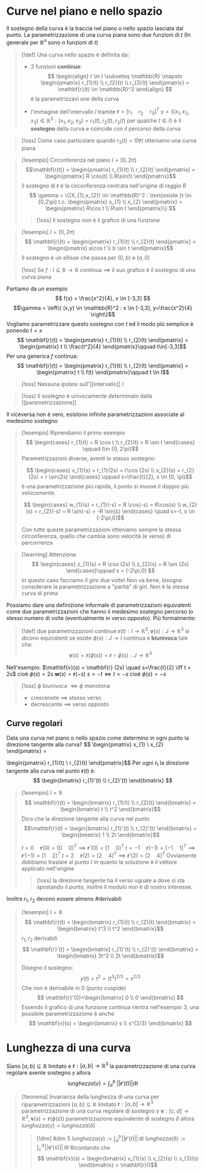 
# Curve nel piano e nello spazio

Il sostegno della curva è la traccia nel piano o nello spazio lasciata dal punto.
La parametrizzazione di una curva piana sono due funzioni di $t$ (In generale per $\mathbb{R}^n$ sono $n$ funzioni di $t$)

>[!def]
>Una curva nello spazio è definita da:
>- 3 funzioni **continue**:
> $$ \begin{align}
> t \in I \subseteq \mathbb{R} \mapsto \begin{pmatrix}
> r_{1}(t) \\
>r_{2}(t) \\
>r_{3}(t)
>\end{pmatrix} = \mathbf{r}(t) \in \mathbb{R}^3
>\end{align} $$
è la parametrizzavi one della curva
>
> - l'immagine dell'intervallo $I$ tramite $\mathbf{r} = [r_{1}\quad r_{2}\quad r_{3}]^T$
> 	$\gamma = \{(x_{1},x_{2},x_{3}) \in \mathbb{R}^3 : (x_{1},x_{2},x_{3})=r_{1}(t),r_{2}(t),r_{3}(t)$ per qualche $t \in I\}$
> 	è il **sostegno** della curva e coincide con il percorso della curva

>[!oss]
>Come caso particolare quando $r_{3}(t) = 0 \forall t$ otteniamo una curva piana



>[!esempio]
>Circonferenza nel piano
>$I = [0,2\pi)$ $$\mathbf{r(t)} = \begin{pmatrix}
> r_{1}(t) \\
>r_{2}(t)
>\end{pmatrix} = \begin{pmatrix}
> R \cos(t) \\
R\sin(t)
\end{pmatrix}$$ 
>il sostegno di $\mathbf{r}$ è la circonferenza centrata nell'origine di raggio $R$
> $$ \gamma = \{(X_{1},x_{2}) \in \mathbb{R}^2 : \text{esiste }t \in [0,2\pi) t.c. \begin{pmatrix}
> x_{1} \\
>x_{2} 
\end{pmatrix} = \begin{pmatrix}
> R\cos t \\
R\sin t
\end{pmatrix}\} $$
>
>
>
>>[!oss]
>>Il sostegno non è il grafico di una funzione

>[!esempio]
>$I = [0,2\pi)$ 
>$$ \mathbf{r}(t) = \begin{pmatrix}
>r_{1}(t) \\
>r_{2}(t)
>\end{pmatrix} =
>\begin{pmatrix}
> a\cos t \\
b \sin t
\end{pmatrix}$$
Il sostegno è un ellisse che passa per $(0,b)$ e $(a,0)$

>[!oss]
>Se $f : I \subseteq \mathbb{R} \to \mathbb{R}$ continua $\implies$ il suo grafico è il sostegno di una curva piana

Partiamo da un esempio
$$ f(x) = \frac{x^2}{4}, x \in [-3,3] $$
$$\gamma = \left\{ (x,y) \in \mathbb{R}^2 : x \in [-3,3], y=\frac{x^2}{4} \right\}$$
Vogliamo parametrizzare questo sostegno con $t$ ed il modo più semplice è ponendo $t = x$
$$ \mathbf{r}(t) = \begin{pmatrix}
r_{1}(t) \\
r_{2}(t)
\end{pmatrix}  = 
\begin{pmatrix}
t \\
\frac{t^2}{4}
\end{pmatrix}\qquad t\in[-3,3]$$
Per una generica $f$ continua:
$$ \mathbf{r}(t) = \begin{pmatrix}
r_{1}(t) \\
r_{2}(t)
\end{pmatrix} = \begin{pmatrix}
t \\
f(t)
\end{pmatrix}\qquad t \in I$$
>[!oss]
>Nessuna ipotesi sull'[[intervallo]] $I$

>[!oss]
>Il sostegno è univocamente determinato dalla [[parametrizzazione]]


Il viceversa non è vero, esistono infinite parametrizzazioni associate al medesimo sostegno

>[!esempio]
>Riprendiamo il primo esempio
> $$ \begin{cases}
> r_{1}(t) = R \cos t \\
> r_{2}(t) = R \sin t
>\end{cases} \qquad t\in [0, 2\pi)$$
>Parametrizzazioni diverse, aventi lo stesso sostegno:
>
> $$ \begin{cases}
> v_{1}(s) = r_{1}(2s) = r\cos (2s) \\
> v_{2}(s) = r_{2}(2s) = r \sin(2s)
>\end{cases} \qquad s=\frac{t}{2}, s \in [0, \pi)$$
>è una parametrizzazione più rapida, il punto si muove il doppio più velocemente.
>
> $$ \begin{cases}
> w_{1}(s) = r_{1}(-s) = R \cos(-s) = R\cos(s) \\
> w_{2}(s) = r_{2}(-s) = R \sin(-s) = -R \sin(s)
>\end{cases} \quad s=-t, s \in (-2\pi,0]$$
> 
> Con tutte queste parametrizzazioni otteniamo sempre la stessa circonferenza, quello che cambia sono velocità (e verso) di percorrenza


>[!warning] Attenzione
> $$ \begin{cases}
> z_{1}(s) = R \cos (2s) \\
> z_{2}(s) = R \sin (2s)
>\end{cases}\qquad s = (-2\pi,0] $$
> In questo caso facciamo il giro due volte! Non va bene, bisogna considerare la parametrizzazione a "parità" di giri. Non è la stessa curva di prima



Possiamo dare una definizione informale di parametrizzazioni equivalenti come due parametrizzazioni che hanno il medesimo sostegno percorso lo stesso numero di volte (eventualmente in verso opposto). Più formalmente:

>[!def]
>due parametrizzazioni continue $\mathbf{r}(t) : I \to \mathbb{R}^3, \mathbf{v}(s) : J \to \mathbb{R}^3$
>si dicono equivalenti se esiste $\phi(s) : J \to I$ continua e **biunivoca** tale che:
> $$ \mathbf{v} (s) = \mathbf{r}(\phi(s)) = \mathbf{r} \circ \phi(s) : J \to \mathbb{R}^3 $$

Nell'esempio: 
$\mathbf{v}(s) = \mathbf{r} (2s) \quad s=\frac{t}{2} \iff t = 2s$ cioè $\phi(s) = 2s$
$\mathbf{w}(s) = \mathbf{r}(-s)$ $s = -t \iff t = -s$ cioè $\phi(s) = -s$

>[!oss]
>$\phi$ biunivoca $\iff \phi$ monotona
> - crescenete $\implies$ stesso verso
> - decrescente $\implies$ verso opposto


## Curve regolari
Data una curva nel piano o nello spazio come determino in ogni punto la direzione tangente alla curva?
$$ \begin{pmatrix}
x_{1} \\
x_{2}
\end{pmatrix} = 

\begin{pmatrix}
r_{1}(t) \\
r_{2}(t)
\end{pmatrix}$$
Per ogni $t_{1}$ la direzione tangente alla curva nel punto $\mathbf{r}(t)$ è:
$$ \begin{bmatrix}
r_{1}'(t) \\
r_{2}'(t)
\end{bmatrix} $$


>[!esempio]
>$I = \mathbb{R}$ $$
>\mathbf{r}(t) = \begin{bmatrix}
> r_{1}(t) \\
r_{2}(t)
>\end{bmatrix} = \begin{bmatrix}
t \\
t^2
\end{bmatrix}$$
Dico che la direzione tangente alla curva nel punto $$\mathbf{r}(t) = \begin{bmatrix}
>r_{1}'(t) \\
>r_{2}'(t)
>\end{bmatrix} = \begin{bmatrix}
1  \\
2t
\end{bmatrix}$$
>
> $t=0\quad \mathbf{r}(0) = [0\quad 0]^T \implies \mathbf{r}'(0)= [1 \quad 0]^T$ 
> $t = -1\quad \mathbf{r}(-1)=[-1\quad 1]^T \implies \mathbf{r}'(-1)=[1\quad 2]^T$
> $t=2\quad \mathbf{r}(2) = [2\quad 4]^T \implies \mathbf{r}'(2)=[2\quad 4]^T$
> Ovviamente dobbiamo traslare al punto $t$ in quanto la soluzione è il vettore applicato nell'origine
>
>>[!oss]
>>la direzione tangente ha il verso uguale a dove si sta spostando il punto, inoltre il modulo non è di nostro interesse.


Inoltre $r_{1},r_{2}$ devono essere almeno #derivabili

>[!esempio]
>$I = \mathbb{R}$
>$$ \mathbf{r}(t) = \begin{bmatrix}
>r_{1}(t) \\
>r_{2}(t)
\end{bmatrix} =
\begin{bmatrix}
>t^3 \\
>t^2
\end{bmatrix}$$
>$r_{1},r_{2}$ derivabili
>$$ \mathbf{r}'(t) = \begin{bmatrix} 
>r_{1}'(t) \\
>r_{2}'(t)
>\end{bmatrix} =
>\begin{bmatrix}
>3t^2 \\
>2t
>\end{bmatrix}$$
>
> Disegno il sostegno:
> $$ y(t) = t^2 = (t^3)^{2/3} = x^{2/3}$$
Che non è derivabile in $0$ (punto cuspide)
>$$ \mathbf{r}'(0)=\begin{bmatrix}
0 \\
0
\end{bmatrix} $$
Essendo il grafico di una funzione continua rientra nell'esempio 3, una possibile parametrizzazione è anche
> $$ \mathbf{v}(s) = \begin{bmatrix}
>s \\
>s^{2/3}
>\end{bmatrix} $$

# Lunghezza di una curva
Siano $[a,b] \subseteq \mathbb{R}$ limitato e $\mathbf{r} : [a,b] \to \mathbb{R}^3$ la parametrizzazione di una curva regolare avente sostegno $\gamma$ allora
$$ lunghezza(\gamma) = \int_{a}^b \! \,||\mathbf{r}'(t)|| \mathrm{d}t  $$

>[!teorema] Invarianza della lunghezza di una curva per riparametrizzazioni
>$[a,b] \subseteq \mathbb{R}$ limitato
>$\mathbf{r} : [a,b] \to \mathbb{R}^3$ parametrizzazione di una curva regolare di sostegno $\gamma$
>$\mathbf{v} : [c,d] \to \mathbb{R}^3, \mathbf{v}(s) = \mathbf{r}(\phi(s))$ parametrizzazione equivalente di sostegno $\delta$
>allora $lunghezza(\gamma) = lunghezza(\delta)$
>
>>[!dim] #dim 5
>>$lunghezza(\gamma) := \int_{a}^b \! ||\mathbf{r}'(t)||\, \mathrm{d}t$
>>$lunghezza(\delta) := \int_{c}^d \! ||\mathbf{v}'(s)||\, \mathrm{d}t$
>>Ricordando che
>>$$ \mathbf{v}(s) = \begin{bmatrix}
>>v_{1}(s) \\
>>v_{2}(s) \\
>>v_{3}(s)
>>\end{bmatrix} = \mathbf{r}()$$